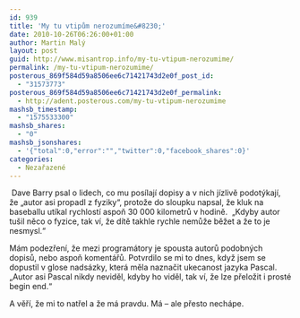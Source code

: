 ```yaml
---
id: 939
title: 'My tu vtipům nerozumíme&#8230;'
date: 2010-10-26T06:26:00+01:00
author: Martin Malý
layout: post
guid: http://www.misantrop.info/my-tu-vtipum-nerozumime/
permalink: /my-tu-vtipum-nerozumime/
posterous_869f584d59a8506ee6c71421743d2e0f_post_id:
  - "31573773"
posterous_869f584d59a8506ee6c71421743d2e0f_permalink:
  - http://adent.posterous.com/my-tu-vtipum-nerozumime
mashsb_timestamp:
  - "1575533300"
mashsb_shares:
  - "0"
mashsb_jsonshares:
  - '{"total":0,"error":"","twitter":0,"facebook_shares":0}'
categories:
  - Nezařazené
---
```

&nbsp;Dave Barry psal o lidech, co mu pos&iacute;laj&iacute; dopisy a v nich j&iacute;zlivě podot&yacute;kaj&iacute;, že &#8222;autor asi propadl z fyziky&#8220;, protože do sloupku napsal, že kluk na&nbsp; baseballu ut&iacute;kal rychlost&iacute; aspoň 30 000 kilometrů v hodině.&nbsp; &#8222;Kdyby autor tu&scaron;il něco o fyzice, tak v&iacute;, že d&iacute;tě takhle rychle nemůže běžet a že to je nesmysl.&#8220;

M&aacute;m podezřen&iacute;, že mezi program&aacute;tory je spousta autorů podobn&yacute;ch dopisů, nebo aspoň koment&aacute;řů. Potvrdilo se mi to dnes, když jsem se dopustil v glose nads&aacute;zky, kter&aacute; měla naznačit ukecanost jazyka Pascal. &#8222;Autor asi Pascal nikdy neviděl, kdyby ho viděl, tak v&iacute;, že lze přeložit i prost&eacute; begin end.&#8220;

A věř&iacute;, že mi to natřel a že m&aacute; pravdu. M&aacute; &#8211; ale přesto nech&aacute;pe.